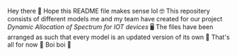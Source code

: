 Hey there 👋
Hope this README file makes sense lol 🤓
This repositery consists of different models me and my team have created for our project _*Dynamic Allocation of Spectrum for IOT devices*_ 🖥️
The files have been arranged as such that every model is an updated version of its own 🤔
That's all for now 🏃
Boi boi 👋
